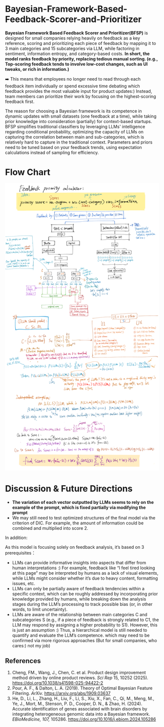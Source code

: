 # Bayesian-Framework-Based-Feedback-Scorer-and-Prioritizer


**Bayesian Framework Based Feedback Scorer and Prioritizer(BFSP)** is designed for small companies relying heavily on feedback as a key reference, scoring and prioritizing each piece of feedback by mapping it to 3 main categories and 15 subcategories via LLM, while factoring in sentiment, information entropy, and category-based costs. **In short, the model ranks feedback by priority, replacing tedious manual sorting. (e.g., Top-scoring feedback tends to involve low-cost changes, such as UI tweaks, or rich in information.)** 


:arrow_right: This means that employees no longer need to read through each feedback item individually or spend excessive time debating which feedback provides the most valuable input for product updates:) Instead, team members can prioritize their work by focusing on the highest-scoring feedback first.


The reason for choosing a Bayesian framework is its competence in dynamic updates with small datasets (one feedback at a time), while taking prior knowledge into consideration (partially) for context-based startups. BFSP simplifies traditional classifiers by leveraging LLMs' intelligence regarding conditional probability, optimizing the capacity of LLMs on capturing the correlation between main and sub-categories, which is relatively hard to capture in the traditional context. Parameters and priors need to be tuned based on your feedback trends, using expectation calculations instead of sampling for efficiency.

# Flow Chart

![Draft](Image/Draft.png)

# Discussion & Future Directions

- **The variation of each vector outputted by LLMs seems to rely on the example of the prompt, which is fixed partially via modifying the prompt**
- We may still need to test optimized structures of the final model via the criterion of DIC. For example, the amount of information could be combined and multiplied into score 2. 


In addition:

As this model is focusing solely on feedback analysis, it’s based on 3 prerequisites：
- LLMs can provide informative insights into aspects that differ from human interpretations :) For example, feedback like “I feel tired looking at this page” may be interpreted by humans as a lack of visual elements, while LLMs might consider whether it’s due to heavy content, formatting issues, etc.
- LLMs can only be partially aware of feedback tendencies within a specific context, which can be roughly addressed by incorporating prior knowledge provided by humans, while breaking down the analysis stages during the LLM’s processing to track possible bias (or, in other words, to limit uncertainty).
- LLMs are aware of the relationship between main categories C and subcategories S (e.g., if a piece of feedback is strongly related to C1, the LLM may respond by assigning a higher probability to S1). However, this is just an assumption :) Thus, a hierarchical model is still needed to quantify and evaluate the LLM’s competence.
which may need to be confirmed via more rigorous approaches (But for small companies, who cares:) not my job)

## References
1. Cheng, FM., Wang, J., Chen, C. et al. Product design improvement method driven by online product reviews. *Sci Rep* 15, 10252 (2025). https://doi.org/10.1038/s41598-025-94422-2 
2. Pour, A. F., & Dalton, L. A. (2019). Theory of Optimal Bayesian Feature Filtering. *ArXiv.* https://arxiv.org/abs/1909.03637
3. He, D., Li, L., Zhang, H., Liu, F., Li, S., Xiu, X., Fan, C., Qi, M., Meng, M., Ye, J., Mort, M., Stenson, P. D., Cooper, D. N., & Zhao, H. (2024). Accurate identification of genes associated with brain disorders by integrating heterogeneous genomic data into a Bayesian framework. *EBioMedicine, 107,* 105286. https://doi.org/10.1016/j.ebiom.2024.105286


